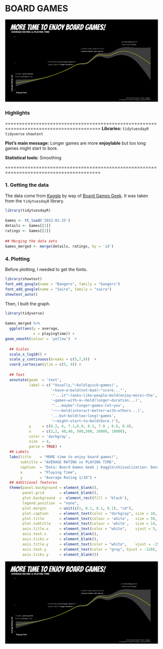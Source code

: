 BOARD GAMES
================
![](Board_games.png)<!-- -->
### Highlights

========================================================================================
**Libraries:** `tidytuesdayR` `tidyverse` `showtext`

**Plot’s main message:** Longer games are more **enjoylable** but too long games
might start to bore.

**Statistical tools:** Smoothing

========================================================================================

### 1. Getting the data

The data come from
[Kaggle](https://www.kaggle.com/jvanelteren/boardgamegeek-reviews/version/3?select=2022-01-08.csv)
by way of [Board Games Geek](https://boardgamegeek.com/). It was taken
from the `tidytuesdayR` library.

``` r
library(tidytuesdayR)

Games <- tt_load('2022-01-25')
details <- Games[[1]]
ratings <- Games[[2]]

## Merging the data sets
Games_merged <- merge(details, ratings, by = 'id')
```

### 4. Plotting

Before plotting, I needed to get the fonts.

``` r
library(showtext)
font_add_google(name = "Bangers", family = "bangers")
font_add_google(name = "Saira", family = "saira")
showtext_auto()
```

Then, I built the graph.

``` r
library(tidyverse)

Games_merged %>%
  ggplot(aes(y = average, 
             x = playingtime)) +
geom_smooth(colour = 'yellow')  +
  
  ## Scales
  scale_x_log10() +
  scale_y_continuous(breaks = c(5,7,9))  + 
  coord_cartesian(ylim = c(5, 9)) +
  
  ## Text
  annotate(geom  = 'text',
           label = c('"Usually,"~bold(quick~games)',
                     '~have~a~bold(not~bad)~"score..."', 
                     '"...it"~looks~like~people~bold(enjoy~more)~the',
                     '~games~with~a~~bold(longer~duration...)',
                     '"...maybe"~longer~games~let~you',
                     '~~~~bold(interact~better~with~others...)',
                     '...but~bold(too~long)~games',
                     '~~might~start~to~bold(bore.)'),
           y     = c(6.2, 6, 7.1,6.9, 8.1, 7.9 , 8.6, 8.4), 
           x     = c(2,2, 40,40, 500,500, 10000, 10000), 
           color = 'darkgray',
           size  = 4,
           parse = TRUE) +
  ## Labels
  labs(title    = "MORE time to enjoy board games!",
       subtitle = "AVERAGE RATING vs PLAYING TIME",
       caption  = "Data: Board Games Geek | Kaggle\nVisualization: Daniel Rodriguez | @davidr9708",
       x        = "Playing Time",
       y        = "Average Rating 1/10") +
  ## Additional features
  theme(panel.background = element_blank(),
        panel.grid       = element_blank(),
        plot.background  =  element_rect(fill = 'black'),
        legend.position  = "none",
        plot.margin      = unit(c(1, 0.1, 0.1, 0.1), "cm"),
        plot.caption     = element_text(color = "darkgray", size = 10, hjust = 0.94,  margin = margin(t = 15, b = 5)),                   
        plot.title       = element_text(colour = 'white',   size = 50, hjust = 0.02, family="bangers", face = "bold"),
        plot.subtitle    = element_text(colour = 'white',   size = 14, hjust = 0.02, family="saira",   face = 'bold'),
        axis.title.x     = element_text(color = "white",    vjust = 5, hjust = 0.05, face = 'bold'),
        axis.text.x      = element_blank(),
        axis.ticks.x     = element_blank(),
        axis.title.y     = element_text(color = "white",    vjust = -15, hjust = 0.03 , face = 'bold'),
        axis.text.y      = element_text(color = "gray", hjust = -120),
        axis.ticks.y     = element_blank())
```

![](Board_games.png)<!-- -->
